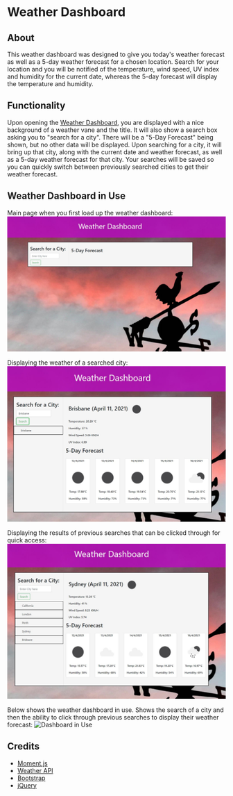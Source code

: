 # Weather Dashboard

## About

This weather dashboard was designed to give you today's weather forecast as well as a 5-day weather forecast for a chosen location. Search for your location and you will be notified of the temperature, wind speed, UV index and humidity for the current date, whereas the 5-day forecast will display the temperature and humidity.

## Functionality

Upon opening the [Weather Dashboard](https://bdjm94.github.io/weather-dashboard/), you are displayed with a nice background of a weather vane and the title. It will also show a search box asking you to "search for a city". There will be a "5-Day Forecast" being shown, but no other data will be displayed. Upon searching for a city, it will bring up that city, along with the current date and weather forecast, as well as a 5-day weather forecast for that city. Your searches will be saved so you can quickly switch between previously searched cities to get their weather forecast.

## Weather Dashboard in Use

Main page when you first load up the weather dashboard:
![Home Page](./assets/images/home.JPG)

Displaying the weather of a searched city:
![City Search](./assets/images/city-search.JPG)

Displaying the results of previous searches that can be clicked through for quick access:
![Previous Searches](./assets/images/saved-searches.JPG)

Below shows the weather dashboard in use. Shows the search of a city and then the ability to click through previous searches to display their weather forecast:
![Dashboard in Use](./assets/images/Weather-Dashboard.gif)

## Credits

- [Moment.js](https://momentjs.com/)
- [Weather API](https://openweathermap.org/api)
- [Bootstrap](https://getbootstrap.com/docs/5.0/customize/overview/)
- [jQuery](https://api.jquery.com/)
